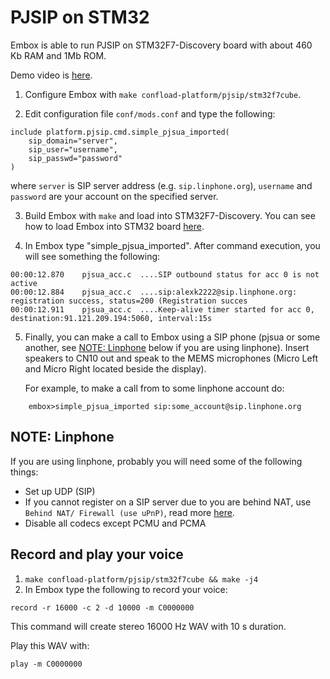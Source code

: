 # PJSIP on STM32

Embox is able to run PJSIP on STM32F7-Discovery board with about 460 Kb RAM and 1Mb ROM.

Demo video  is [here](https://www.youtube.com/watch?v=W6wuEIZJf8o).

1. Configure Embox with `make confload-platform/pjsip/stm32f7cube`.

2. Edit configuration file `conf/mods.conf` and type the following:

```
include platform.pjsip.cmd.simple_pjsua_imported(
    sip_domain="server",
    sip_user="username",
    sip_passwd="password"
)
```

where `server` is SIP server address (e.g. `sip.linphone.org`), `username` and `password` are your account on the specified server.

3. Build Embox with `make` and load into STM32F7-Discovery. You can see how to load Embox into STM32 board [here](https://github.com/embox/embox/wiki/Running-Embox-on-STM32xxDiscovery).

4. In Embox type "simple_pjsua_imported". After command execution, you will see something the following:

```
00:00:12.870    pjsua_acc.c  ....SIP outbound status for acc 0 is not active
00:00:12.884    pjsua_acc.c  ....sip:alexk2222@sip.linphone.org: registration success, status=200 (Registration succes
00:00:12.911    pjsua_acc.c  ....Keep-alive timer started for acc 0, destination:91.121.209.194:5060, interval:15s
```

5. Finally, you can make a call to Embox using a SIP phone (pjsua or some another, see [NOTE: Linphone](https://github.com/embox/embox/wiki/AUDIO-on-STM32/#note-linphone) below if you are using linphone).
Insert speakers to CN10 out and speak to the MEMS microphones (Micro Left and Micro Right located beside the display).

   For example, to make a call from to some linphone account do:
   
```
    embox>simple_pjsua_imported sip:some_account@sip.linphone.org
```

## NOTE: Linphone

If you are using linphone, probably you will need some of the following things:
* Set up UDP (SIP)
* If you cannot register on a SIP server due to you are behind NAT, use `Behind NAT/ Firewall (use uPnP)`, read more [here](http://www.linphone.org/news/13/26/Linphone-UPnP.html).
* Disable all codecs except PCMU and PCMA

## Record and play your voice

1. `make confload-platform/pjsip/stm32f7cube && make -j4`
2. In Embox type the following to record your voice:

```
record -r 16000 -c 2 -d 10000 -m C0000000
```
This command will create stereo 16000 Hz WAV with 10 s duration.

Play this WAV with:

```
play -m C0000000
```

